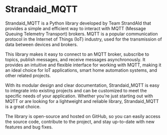 # Strandaid_MQTT

Strandaid_MQTT is a Python library developed by Team StrandAId that provides a simple and efficient way to interact with MQTT (Message Queuing Telemetry Transport) brokers. MQTT is a popular communication protocol in the Internet of Things (IoT) industry, used for the transmission of data between devices and brokers.

This library makes it easy to connect to an MQTT broker, subscribe to topics, publish messages, and receive messages asynchronously. It provides an intuitive and flexible interface for working with MQTT, making it an ideal choice for IoT applications, smart home automation systems, and other related projects.

With its modular design and clear documentation, Strandaid_MQTT is easy to integrate into existing projects and can be customized to meet the specific needs of your application. Whether you're just starting out with MQTT or are looking for a lightweight and reliable library, Strandaid_MQTT is a great choice.

The library is open-source and hosted on GitHub, so you can easily access the source code, contribute to the project, and stay up-to-date with new features and bug fixes.

